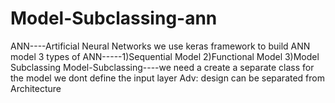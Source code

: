 # Model-Subclassing-ann
ANN----Artificial Neural Networks
we use keras framework to build ANN model
3 types of ANN-----1)Sequential Model
                   2)Functional Model
                   3)Model Subclassing
Model-Subclassing----we need a create a separate class for the model
we dont define the input layer
Adv: design can be separated from Architecture
